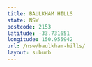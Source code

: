 ```yaml
---
title: BAULKHAM HILLS
state: NSW
postcode: 2153
latitude: -33.731651
longitude: 150.955942
url: /nsw/baulkham-hills/
layout: suburb
---
```

